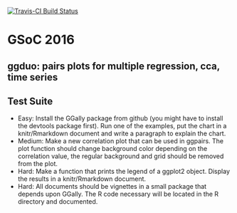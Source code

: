 [![Travis-CI Build Status](https://travis-ci.org/schloerke/gsoc-ggduo-test.svg?branch=master)](https://travis-ci.org/schloerke/gsoc-ggduo-test)


# GSoC 2016
## ggduo: pairs plots for multiple regression, cca, time series

## Test Suite
* Easy: Install the GGally package from github (you might have to install the devtools package first). Run one of the examples, put the chart in a knitr/Rmarkdown document and write a paragraph to explain the chart.
* Medium: Make a new correlation plot that can be used in ggpairs. The plot function should change background color depending on the correlation value, the regular background and grid should be removed from the plot.
* Hard: Make a function that prints the legend of a ggplot2 object. Display the results in a knitr/Rmarkdown document.
* Hard: All documents should be vignettes in a small package that depends upon GGally. The R code necessary will be located in the R directory and documented.
